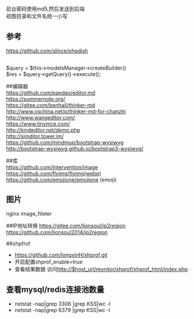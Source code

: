 ##
前台密码使用md5,然后发送到后端  
视图目录和文件名统一小写  


## 参考
https://github.com/slince/phpdish  

##  

$query = $this->modelsManager->createBuilder()  
$res = $query->getQuery()->execute();  

##编辑器  
https://github.com/pandao/editor.md  
https://summernote.org/  
https://gitee.com/benhail/thinker-md  
http://www.oschina.net/p/thinker-md-for-chanzhi  
http://www.wangeditor.com/  
https://www.tinymce.com/  
http://kindeditor.net/demo.php  
http://simditor.tower.im/  
https://github.com/mindmup/bootstrap-wysiwyg  
http://bootstrap-wysiwyg.github.io/bootstrap3-wysiwyg/  

##库  
https://github.com/Intervention/image  
https://github.com/flyimg/flyimg(webp)  
https://github.com/emojione/emojione (emoji)  

## 图片
nginx image_fileter  

##IP地址转换
https://gitee.com/lionsoul/ip2region  
https://github.com/lionsoul2014/ip2region  




##xhpfrof 
- https://github.com/longxinH/xhprof.git
- 开启配置xhprof_enable=true  
- 查看结果数据
访问<http://$host_url/monitor/xhprof/xhprof_html/index.php>  

## 查看mysql/redis连接池数量  
- netstat -nap|grep 3306 |grep KSS|wc -l  
- netstat -nap|grep 6379 |grep KSS|wc -l  

